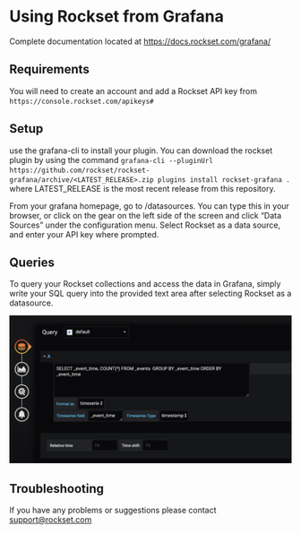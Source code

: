 # Using Rockset from Grafana

Complete documentation located at
https://docs.rockset.com/grafana/


## Requirements

You will need to create an account and add a Rockset API key from `https://console.rockset.com/apikeys#`

## Setup
use the grafana-cli to install your plugin. You can download the rockset plugin by using the command `grafana-cli --pluginUrl https://github.com/rockset/rockset-grafana/archive/<LATEST_RELEASE>.zip plugins install rockset-grafana .` where LATEST_RELEASE is the most recent release from this repository.

From your grafana homepage, go to /datasources. You can type this in your browser, or click on the gear on the left side of the screen and click “Data Sources” under the configuration menu. Select Rockset as a data source, and enter your API key where prompted.

## Queries

To query your Rockset collections and access the data in Grafana, simply write your SQL query into the provided
text area after selecting Rockset as a datasource.

![query editor](https://github.com/rockset/rockset-grafana/blob/master/src/img/rockset_query.png)

## Troubleshooting

If you have any problems or suggestions please contact support@rockset.com
